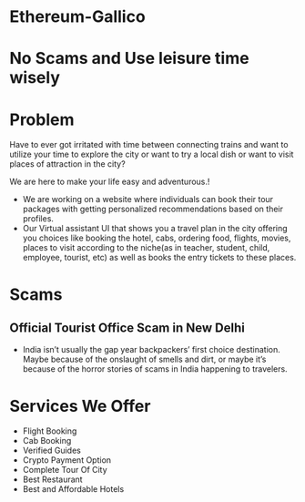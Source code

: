 # Ethereum-Gallico
# No Scams and Use leisure time wisely

# Problem 

Have to ever got irritated with time between connecting trains and want to utilize your time to explore the city or want to try a local dish or want to visit places of attraction in the city?

We are here to make your life easy and adventurous.!

* We are working on a website where individuals can book their tour packages with getting personalized recommendations based on their profiles. 
* Our Virtual assistant UI that shows you a travel plan in the city offering you choices like booking the hotel, cabs, ordering food, flights, movies, places to visit according to the niche(as in teacher, student, child, employee, tourist, etc) as well as books the entry tickets to these places.
# Scams
## Official Tourist Office Scam in New Delhi 

* India isn’t usually the gap year backpackers’ first choice destination. Maybe because of the onslaught of smells and dirt, or maybe it’s because of the horror stories of scams in India happening to travelers.


# Services We Offer

* Flight Booking
* Cab Booking
* Verified Guides
* Crypto Payment Option
* Complete Tour Of City
* Best Restaurant
* Best and Affordable Hotels


